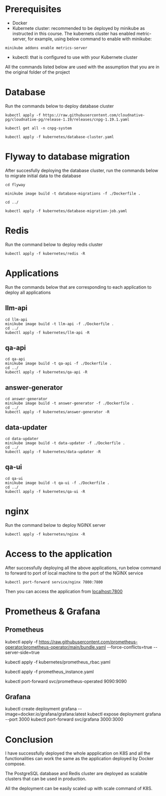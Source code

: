 # Prerequisites
- Docker
- Kubernete cluster: recommended to be deployed by minikube as instructed in this course. The kubernets cluster has enabled metric-server, for example, using below command to enable with minikube:
```
minikube addons enable metrics-server
```
- kubectl: that is configured to use with your Kubernete cluster

All the commands listed below are used with the assumption that you are in the original folder of the project

# Database

Run the commands below to deploy database cluster
```
kubectl apply -f https://raw.githubusercontent.com/cloudnative-pg/cloudnative-pg/release-1.19/releases/cnpg-1.19.1.yaml

kubectl get all -n cnpg-system

kubectl apply -f kubernetes/database-cluster.yaml
```
# Flyway to database migration
After succesfully deploying the database cluster, run the commands below to migrate initial data to the database
```
cd flyway

minikube image build -t database-migrations -f ./Dockerfile .

cd ../

kubectl apply -f kubernetes/database-migration-job.yaml
```
# Redis
Run the command below to deploy redis cluster
```
kubectl apply -f kubernetes/redis -R
```
# Applications
Run the commands below that are corresponding to each application to deploy all applications
## llm-api
```
cd llm-api
minikube image build -t llm-api -f ./Dockerfile .
cd ../
kubectl apply -f kubernetes/llm-api -R
```
## qa-api
```
cd qa-api
minikube image build -t qa-api -f ./Dockerfile .
cd ../
kubectl apply -f kubernetes/qa-api -R
```
## answer-generator
```
cd answer-generator
minikube image build -t answer-generator -f ./Dockerfile .
cd ../
kubectl apply -f kubernetes/answer-generator -R
```
## data-updater
```
cd data-updater
minikube image build -t data-updater -f ./Dockerfile .
cd ../
kubectl apply -f kubernetes/data-updater -R
```
## qa-ui
```
cd qa-ui
minikube image build -t qa-ui -f ./Dockerfile .
cd ../
kubectl apply -f kubernetes/qa-ui -R
```
# nginx
Run the command below to deploy NGINX server
```
kubectl apply -f kubernetes/nginx -R
```
# Access to the application
After successfully deploying all the above applications, run below command to forward to port of local machine to the port of the NGINX service
```
kubectl port-forward service/nginx 7800:7800
```
Then you can access the application from [localhost:7800](http://localhost:7800)

# Prometheus & Grafana
## Prometheus
kubectl apply -f https://raw.githubusercontent.com/prometheus-operator/prometheus-operator/main/bundle.yaml --force-conflicts=true --server-side=true

kubectl apply -f kubernetes/prometheus_rbac.yaml

kubectl apply -f prometheus_instance.yaml

kubectl port-forward svc/prometheus-operated 9090:9090

## Grafana
kubectl create deployment grafana --image=docker.io/grafana/grafana:latest
kubectl expose deployment grafana --port 3000
kubectl port-forward svc/grafana 3000:3000
# Conclusion
I have successfully deployed the whole appplication on K8S and all the functionalities can work the same as the application deployed by Docker compose.

The PostgreSQL database and Redis cluster are deployed as scalable clusters that can be used in production.

All the deployment can be easily scaled up with scale command of K8S.